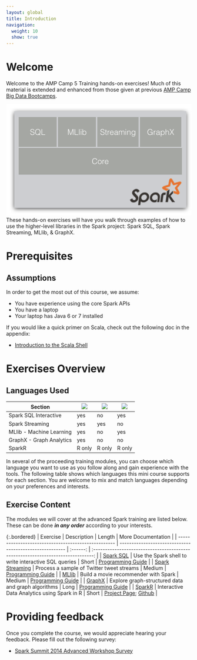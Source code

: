 ```yaml
---
layout: global
title: Introduction
navigation:
  weight: 10
  show: true
---
```


# Welcome
Welcome to the AMP Camp 5 Training hands-on exercises! Much of this material 
is extended and enhanced from those given at previous <a
href="http://ampcamp.berkeley.edu">AMP Camp Big Data Bootcamps</a>.

<img id="intro-components" src="img/spark-components.png"> These hands-on exercises 
will have you walk through examples of how to use the higher-level libraries in the Spark project: 
Spark SQL, Spark Streaming, MLlib, & GraphX.

# Prerequisites

## Assumptions
In order to get the most out of this course, we assume:

 * You have experience using the core Spark APIs 
 * You have a laptop
 * Your laptop has Java 6 or 7 installed
 
If you would like a quick primer on Scala, check out the following doc in the appendix:

 * [Introduction to the Scala Shell](introduction-to-the-scala-shell.html)
 
# Exercises Overview

## Languages Used
<table class="bordered" id="langs-table">
<thead>
<tr>
  <th>Section</th>
    <th><img src="img/scala-sm.png"/></th>
    <th><img src="img/java-sm.png"/></th>
    <th><img src="img/python-sm.png"/>
  </th>
</tr>
</thead><tbody>
<tr>
<!--  <td>Spark Interactive</td>
  <td class="yes">yes</td>
  <td class="no">no</td>
  <td class="yes">yes</td>
-->
</tr><tr>
  <td>Spark SQL Interactive</td>
  <td class="yes">yes</td>
  <td class="no">no</td>
  <td class="yes">yes</td>
</tr><tr>
  <td>Spark Streaming</td>
  <td class="yes">yes</td>
  <td class="yes">yes</td>
  <td class="no">no</td>
</tr><tr>
  <td>MLlib - Machine Learning</td>
  <td class="yes">yes</td>
  <td class="no">no</td>
  <td class="yes">yes</td>
</tr><tr>
  <td>GraphX - Graph Analytics</td>
  <td class="yes">yes</td>
  <td class="no">no</td>
  <td class="no">no</td>
</tr><tr>
  <td>SparkR</td>
  <td class="yes">R only</td>
  <td class="yes">R only</td>
  <td class="yes">R only</td>
</tr>
</tbody>
</table>

In several of the proceeding training modules, you can choose which language 
you want to use as you follow along and gain experience with the tools. 
The following table shows which languages this mini course supports for each section. 
You are welcome to mix and match languages depending on your preferences and interests.


## Exercise Content
The modules we will cover at the advanced Spark training are listed below.
These can be done _**in any order**_ according to your interests.

{:.bordered}
| Exercise                                                         | Description                                             | Length   | More Documentation                                                                                                |
| ---------------------------------------------------              | ------------------------------------------------------- | :------: | :------------------------------------------------------------------------------:                                  |
| [Spark SQL](data-exploration-using-spark-sql.html)               | Use the Spark shell to write interactive SQL queries    | Short    | [Programming Guide](http://spark.apache.org/docs/latest/sql-programming-guide.html)                               |
| [Spark Streaming](realtime-processing-with-spark-streaming.html) | Process a sample of Twitter tweet streams               | Medium   | [Programming Guide](http://spark.apache.org/docs/latest/streaming-programming-guide.html)                         |
| [MLlib](movie-recommendation-with-mllib.html)                    | Build a movie recommender with Spark                    | Medium   | [Programming Guide](http://spark.apache.org/docs/latest/mllib-guide.html)                                         |
| [GraphX](graph-analytics-with-graphx.html)                       | Explore graph-structured data and graph algorithms      | Long     | [Programming Guide](http://spark.apache.org/docs/latest/sql-programming-guide.html)                               |
| [SparkR](sparkr.html)                                            | Interactive Data Analytics using Spark in R             | Short    | [Project Page](http://amplab-extras.github.io/SparkR-pkg/); [Github](https://github.com/amplab-extras/SparkR-pkg) |

# Providing feedback
Once you complete the course, we would appreciate hearing your feedback. Please fill out the following survey:

 * [Spark Summit 2014 Advanced Workshop Survey](survey.html)

